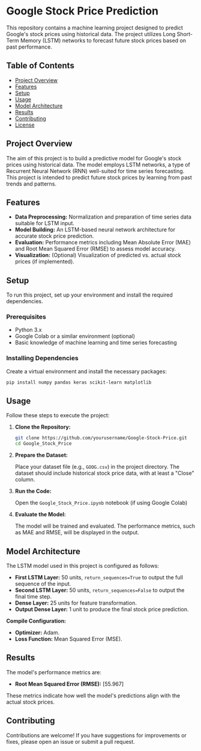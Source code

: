 # Google Stock Price Prediction

This repository contains a machine learning project designed to predict Google's stock prices using historical data. The project utilizes Long Short-Term Memory (LSTM) networks to forecast future stock prices based on past performance.

## Table of Contents

- [Project Overview](#project-overview)
- [Features](#features)
- [Setup](#setup)
- [Usage](#usage)
- [Model Architecture](#model-architecture)
- [Results](#results)
- [Contributing](#contributing)
- [License](#license)

## Project Overview

The aim of this project is to build a predictive model for Google's stock prices using historical data. The model employs LSTM networks, a type of Recurrent Neural Network (RNN) well-suited for time series forecasting. This project is intended to predict future stock prices by learning from past trends and patterns.

## Features

- **Data Preprocessing:** Normalization and preparation of time series data suitable for LSTM input.
- **Model Building:** An LSTM-based neural network architecture for accurate stock price prediction.
- **Evaluation:** Performance metrics including Mean Absolute Error (MAE) and Root Mean Squared Error (RMSE) to assess model accuracy.
- **Visualization:** (Optional) Visualization of predicted vs. actual stock prices (if implemented).

## Setup

To run this project, set up your environment and install the required dependencies.

### Prerequisites

- Python 3.x
- Google Colab or a similar environment (optional)
- Basic knowledge of machine learning and time series forecasting

### Installing Dependencies

Create a virtual environment and install the necessary packages:

```bash
pip install numpy pandas keras scikit-learn matplotlib
```

## Usage

Follow these steps to execute the project:

1. **Clone the Repository:**

   ```bash
   git clone https://github.com/yourusername/Google-Stock-Price.git
   cd Google_Stock_Price
   ```

2. **Prepare the Dataset:**

   Place your dataset file (e.g., `GOOG.csv`) in the project directory. The dataset should include historical stock price data, with at least a "Close" column.

3. **Run the Code:**

   Open the `Google_Stock_Price.ipynb` notebook (if using Google Colab) 
   

4. **Evaluate the Model:**

   The model will be trained and evaluated. The performance metrics, such as MAE and RMSE, will be displayed in the output.

## Model Architecture

The LSTM model used in this project is configured as follows:

- **First LSTM Layer:** 50 units, `return_sequences=True` to output the full sequence of the input.
- **Second LSTM Layer:** 50 units, `return_sequences=False` to output the final time step.
- **Dense Layer:** 25 units for feature transformation.
- **Output Dense Layer:** 1 unit to produce the final stock price prediction.

**Compile Configuration:**

- **Optimizer:** Adam.
- **Loss Function:** Mean Squared Error (MSE).

## Results

The model's performance metrics are:

- **Root Mean Squared Error (RMSE):** [55.967]

These metrics indicate how well the model's predictions align with the actual stock prices.

## Contributing

Contributions are welcome! If you have suggestions for improvements or fixes, please open an issue or submit a pull request.
